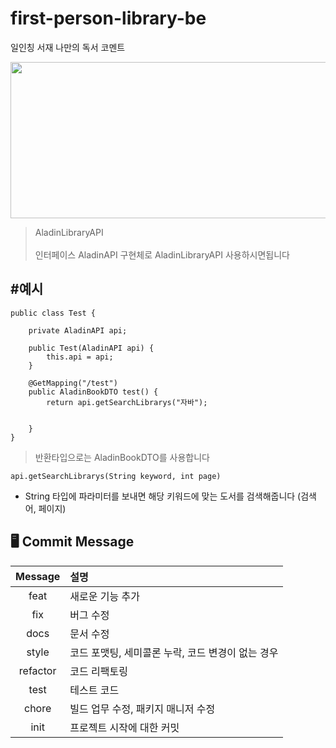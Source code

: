 # first-person-library-be
일인칭 서재 나만의 독서 코멘트


<p align="center">
  <img src="https://github.com/janghongjae/first-person-library/assets/115918352/e37e61fa-b8d6-4122-bff4-1263a1b5b194" height="250" width="650">
</p>

> AladinLibraryAPI</br></br>
> 인터페이스 AladinAPI
구현체로 AladinLibraryAPI 사용하시면됩니다

#예시
---
```
public class Test {

    private AladinAPI api;

    public Test(AladinAPI api) {
        this.api = api;
    }

    @GetMapping("/test")
    public AladinBookDTO test() {
        return api.getSearchLibrarys("자바");


    }
}
```

> 반환타입으로는 AladinBookDTO를 사용합니다

```
api.getSearchLibrarys(String keyword, int page)

```

- String 타입에 파라미터를 보내면 해당 키워드에 맞는 도서를 검색해줍니다 (검색어, 페이지)

## 🖥️ Commit  Message

<div align="center"> 

|Message|설명|
|:---:|:---|
|feat|새로운 기능 추가|
|fix|버그 수정|
|docs|문서 수정|
|style|코드 포맷팅, 세미콜론 누락, 코드 변경이 없는 경우|
|refactor|코드 리팩토링|
|test|테스트 코드|
|chore |빌드 업무 수정, 패키지 매니저 수정|
|init |프로젝트 시작에 대한 커밋|
</div>
